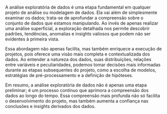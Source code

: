 

A análise exploratória de dados é uma etapa fundamental em qualquer projeto de análise ou modelagem de dados. Ela vai além de simplesmente examinar os dados; trata-se de aprofundar a compreensão sobre o conjunto de dados que estamos manipulando. Ao invés de apenas realizar uma análise superficial, a exploração detalhada nos permite descobrir padrões, tendências, anomalias e insights valiosos que podem não ser evidentes à primeira vista.

Essa abordagem não apenas facilita, mas também enriquece a execução de projetos, pois oferece uma visão mais completa e contextualizada dos dados. Ao entender a natureza dos dados, suas distribuições, relações entre variáveis e peculiaridades, podemos tomar decisões mais informadas durante as etapas subsequentes do projeto, como a escolha de modelos, estratégias de pré-processamento e a definição de hipóteses.

Em resumo, a análise exploratória de dados não é apenas uma etapa preliminar; é um processo contínuo que aprimora a compreensão dos dados ao longo do tempo. Essa compreensão mais profunda não só facilita o desenvolvimento do projeto, mas também aumenta a confiança nas conclusões e insights derivados dos dados.
